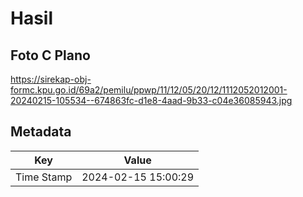 # Hasil

## Foto C Plano

https://sirekap-obj-formc.kpu.go.id/69a2/pemilu/ppwp/11/12/05/20/12/1112052012001-20240215-105534--674863fc-d1e8-4aad-9b33-c04e36085943.jpg


## Metadata

| Key        | Value               |
| ---------- | ------------------- |
| Time Stamp | 2024-02-15 15:00:29 |



